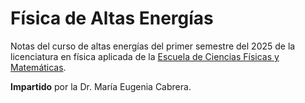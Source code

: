 # Física de Altas Energías

Notas del curso de altas energías del primer semestre del 2025 de la licenciatura en física aplicada de la [Escuela de Ciencias Físicas y Matemáticas](https://ecfm.usac.edu.gt/).

**Impartido**  por la Dr. María Eugenia Cabrera.
